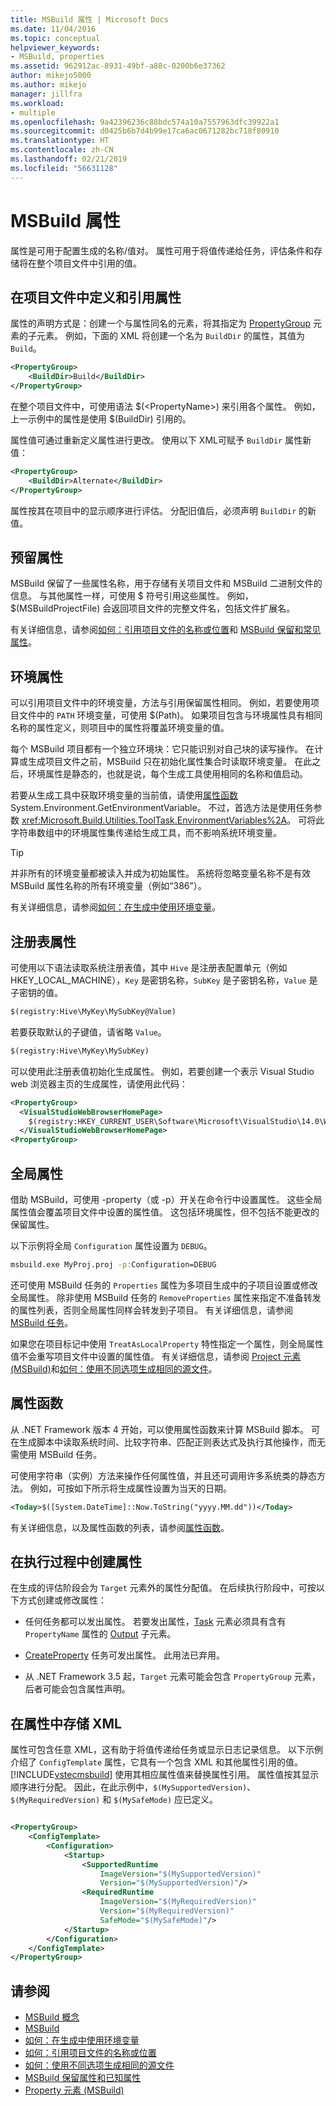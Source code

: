 ```yaml
---
title: MSBuild 属性 | Microsoft Docs
ms.date: 11/04/2016
ms.topic: conceptual
helpviewer_keywords:
- MSBuild, properties
ms.assetid: 962912ac-8931-49bf-a88c-0200b6e37362
author: mikejo5000
ms.author: mikejo
manager: jillfra
ms.workload:
- multiple
ms.openlocfilehash: 9a42396236c88bdc574a10a7557963dfc39922a1
ms.sourcegitcommit: d0425b6b7d4b99e17ca6ac0671282bc718f80910
ms.translationtype: HT
ms.contentlocale: zh-CN
ms.lasthandoff: 02/21/2019
ms.locfileid: "56631128"
---
```

# <a name="msbuild-properties"></a>MSBuild 属性
属性是可用于配置生成的名称/值对。 属性可用于将值传递给任务，评估条件和存储将在整个项目文件中引用的值。

## <a name="define-and-reference-properties-in-a-project-file"></a>在项目文件中定义和引用属性
 属性的声明方式是：创建一个与属性同名的元素，将其指定为 [PropertyGroup](../msbuild/propertygroup-element-msbuild.md) 元素的子元素。 例如，下面的 XML 将创建一个名为 `BuildDir` 的属性，其值为 `Build`。

```xml
<PropertyGroup>
    <BuildDir>Build</BuildDir>
</PropertyGroup>
```

 在整个项目文件中，可使用语法 $(\<PropertyName>) 来引用各个属性。 例如，上一示例中的属性是使用 $(BuildDir) 引用的。

 属性值可通过重新定义属性进行更改。 使用以下 XML可赋予 `BuildDir` 属性新值：

```xml
<PropertyGroup>
    <BuildDir>Alternate</BuildDir>
</PropertyGroup>
```

 属性按其在项目中的显示顺序进行评估。 分配旧值后，必须声明 `BuildDir` 的新值。

## <a name="reserved-properties"></a>预留属性
 MSBuild 保留了一些属性名称，用于存储有关项目文件和 MSBuild 二进制文件的信息。 与其他属性一样，可使用 $ 符号引用这些属性。 例如，$(MSBuildProjectFile) 会返回项目文件的完整文件名，包括文件扩展名。

 有关详细信息，请参阅[如何：引用项目文件的名称或位置](../msbuild/how-to-reference-the-name-or-location-of-the-project-file.md)和 [MSBuild 保留和常见属性](../msbuild/msbuild-reserved-and-well-known-properties.md)。

## <a name="environment-properties"></a>环境属性
 可以引用项目文件中的环境变量，方法与引用保留属性相同。 例如，若要使用项目文件中的 `PATH` 环境变量，可使用 $(Path)。 如果项目包含与环境属性具有相同名称的属性定义，则项目中的属性将覆盖环境变量的值。

 每个 MSBuild 项目都有一个独立环境块：它只能识别对自己块的读写操作。  在计算或生成项目文件之前，MSBuild 只在初始化属性集合时读取环境变量。 在此之后，环境属性是静态的，也就是说，每个生成工具使用相同的名称和值启动。

 若要从生成工具中获取环境变量的当前值，请使用[属性函数](../msbuild/property-functions.md) System.Environment.GetEnvironmentVariable。 不过，首选方法是使用任务参数 <xref:Microsoft.Build.Utilities.ToolTask.EnvironmentVariables%2A>。 可将此字符串数组中的环境属性集传递给生成工具，而不影响系统环境变量。

> [!TIP]
>  并非所有的环境变量都被读入并成为初始属性。 系统将忽略变量名称不是有效 MSBuild 属性名称的所有环境变量（例如“386”）。

 有关详细信息，请参阅[如何：在生成中使用环境变量](../msbuild/how-to-use-environment-variables-in-a-build.md)。

## <a name="registry-properties"></a>注册表属性
 可使用以下语法读取系统注册表值，其中 `Hive` 是注册表配置单元（例如 HKEY_LOCAL_MACHINE），`Key` 是密钥名称，`SubKey` 是子密钥名称，`Value` 是子密钥的值。

```xml
$(registry:Hive\MyKey\MySubKey@Value)
```

 若要获取默认的子键值，请省略 `Value`。

```xml
$(registry:Hive\MyKey\MySubKey)
```

 可以使用此注册表值初始化生成属性。 例如，若要创建一个表示 Visual Studio web 浏览器主页的生成属性，请使用此代码：

```xml
<PropertyGroup>
  <VisualStudioWebBrowserHomePage>
    $(registry:HKEY_CURRENT_USER\Software\Microsoft\VisualStudio\14.0\WebBrowser@HomePage)
  </VisualStudioWebBrowserHomePage>
<PropertyGroup>
```

## <a name="global-properties"></a>全局属性
 借助 MSBuild，可使用 -property（或 -p）开关在命令行中设置属性。 这些全局属性值会覆盖项目文件中设置的属性值。 这包括环境属性，但不包括不能更改的保留属性。

 以下示例将全局 `Configuration` 属性设置为 `DEBUG`。

```cmd
msbuild.exe MyProj.proj -p:Configuration=DEBUG
```

 还可使用 MSBuild 任务的 `Properties` 属性为多项目生成中的子项目设置或修改全局属性。 除非使用 MSBuild 任务的 `RemoveProperties` 属性来指定不准备转发的属性列表，否则全局属性同样会转发到子项目。 有关详细信息，请参阅 [MSBuild 任务](../msbuild/msbuild-task.md)。

 如果您在项目标记中使用 `TreatAsLocalProperty` 特性指定一个属性，则全局属性值不会重写项目文件中设置的属性值。 有关详细信息，请参阅 [Project 元素 (MSBuild)](../msbuild/project-element-msbuild.md)和[如何：使用不同选项生成相同的源文件](../msbuild/how-to-build-the-same-source-files-with-different-options.md)。

## <a name="property-functions"></a>属性函数
 从 .NET Framework 版本 4 开始，可以使用属性函数来计算 MSBuild 脚本。 可在生成脚本中读取系统时间、比较字符串、匹配正则表达式及执行其他操作，而无需使用 MSBuild 任务。

 可使用字符串（实例）方法来操作任何属性值，并且还可调用许多系统类的静态方法。 例如，可按如下所示将生成属性设置为当天的日期。

```xml
<Today>$([System.DateTime]::Now.ToString("yyyy.MM.dd"))</Today>
```

 有关详细信息，以及属性函数的列表，请参阅[属性函数](../msbuild/property-functions.md)。

## <a name="create-properties-during-execution"></a>在执行过程中创建属性
 在生成的评估阶段会为 `Target` 元素外的属性分配值。 在后续执行阶段中，可按以下方式创建或修改属性：

-   任何任务都可以发出属性。 若要发出属性，[Task](../msbuild/task-element-msbuild.md) 元素必须具有含有 `PropertyName` 属性的 [Output](../msbuild/output-element-msbuild.md) 子元素。

-   [CreateProperty](../msbuild/createproperty-task.md) 任务可发出属性。 此用法已弃用。

-   从 .NET Framework 3.5 起，`Target` 元素可能会包含 `PropertyGroup` 元素，后者可能会包含属性声明。

## <a name="store-xml-in-properties"></a>在属性中存储 XML
 属性可包含任意 XML，这有助于将值传递给任务或显示日志记录信息。 以下示例介绍了 `ConfigTemplate` 属性，它具有一个包含 XML 和其他属性引用的值。 [!INCLUDE[vstecmsbuild](../extensibility/internals/includes/vstecmsbuild_md.md)] 使用其相应属性值来替换属性引用。 属性值按其显示顺序进行分配。 因此，在此示例中，`$(MySupportedVersion)`、`$(MyRequiredVersion)` 和 `$(MySafeMode)` 应已定义。

```xml

<PropertyGroup>
    <ConfigTemplate>
        <Configuration>
            <Startup>
                <SupportedRuntime
                    ImageVersion="$(MySupportedVersion)"
                    Version="$(MySupportedVersion)"/>
                <RequiredRuntime
                    ImageVersion="$(MyRequiredVersion)"
                    Version="$(MyRequiredVersion)"
                    SafeMode="$(MySafeMode)"/>
            </Startup>
        </Configuration>
    </ConfigTemplate>
</PropertyGroup>
```

## <a name="see-also"></a>请参阅
- [MSBuild 概念](../msbuild/msbuild-concepts.md)
- [MSBuild](../msbuild/msbuild.md)
- [如何：在生成中使用环境变量](../msbuild/how-to-use-environment-variables-in-a-build.md)
- [如何：引用项目文件的名称或位置](../msbuild/how-to-reference-the-name-or-location-of-the-project-file.md)
- [如何：使用不同选项生成相同的源文件](../msbuild/how-to-build-the-same-source-files-with-different-options.md)
- [MSBuild 保留属性和已知属性](../msbuild/msbuild-reserved-and-well-known-properties.md)
- [Property 元素 (MSBuild)](../msbuild/property-element-msbuild.md)
